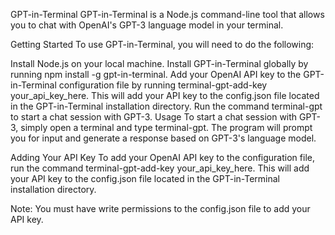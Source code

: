 GPT-in-Terminal
GPT-in-Terminal is a Node.js command-line tool that allows you to chat with OpenAI's GPT-3 language model in your terminal.

Getting Started
To use GPT-in-Terminal, you will need to do the following:

Install Node.js on your local machine.
Install GPT-in-Terminal globally by running npm install -g gpt-in-terminal.
Add your OpenAI API key to the GPT-in-Terminal configuration file by running terminal-gpt-add-key your_api_key_here. This will add your API key to the config.json file located in the GPT-in-Terminal installation directory.
Run the command terminal-gpt to start a chat session with GPT-3.
Usage
To start a chat session with GPT-3, simply open a terminal and type terminal-gpt. The program will prompt you for input and generate a response based on GPT-3's language model.

Adding Your API Key
To add your OpenAI API key to the configuration file, run the command terminal-gpt-add-key your_api_key_here. This will add your API key to the config.json file located in the GPT-in-Terminal installation directory.

Note: You must have write permissions to the config.json file to add your API key.